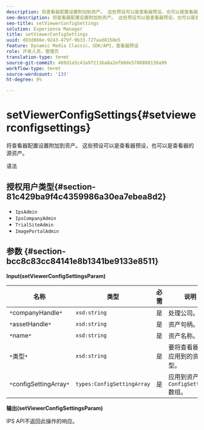 ```yaml
---
description: 将查看器配置设置附加到资产。 这些预设可以是查看器预设，也可以是查看器的源资产。
seo-description: 将查看器配置设置附加到资产。 这些预设可以是查看器预设，也可以是查看器的源资产。
seo-title: setViewerConfigSettings
solution: Experience Manager
title: setViewerConfigSettings
uuid: d83d866e-9243-479f-9b33-727aad8158e5
feature: Dynamic Media Classic，SDK/API，查看器预设
role: 开发人员，管理员
translation-type: tm+mt
source-git-commit: 469d1a5c43a972116a8a2efb0de5708800130a99
workflow-type: tm+mt
source-wordcount: '133'
ht-degree: 9%

---
```



# setViewerConfigSettings{#setviewerconfigsettings}

将查看器配置设置附加到资产。 这些预设可以是查看器预设，也可以是查看器的源资产。

语法

## 授权用户类型{#section-81c429ba9f4c4359986a30ea7ebea8d2}

* `IpsAdmin`
* `IpsCompanyAdmin`
* `TrialSiteAdmin`
* `ImagePortalAdmin`

## 参数 {#section-bcc8c83cc84141e8b1341be9133e8511}

**Input(setViewerConfigSettingsParam)**

| 名称 | 类型 | 必需 | 说明 |
|---|---|---|---|
| `*`companyHandle`*` | `xsd:string` | 是 | 处理公司。 |
| `*`assetHandle`*` | `xsd:string` | 是 | 资产句柄。 |
| `*`name`*` | `xsd:string` | 是 | 资产名称。 |
| `*`类型`*` | `xsd:string` | 是 | 要将查看器配置应用到的资产类型。 |
| `*`configSettingArray`*` | `types:ConfigSettingArray` | 是 | 应用到资产的`ConfigSettings`数组。 |

**输出(setViewerConfigSettingsParam)**

IPS API不返回此操作的响应。
